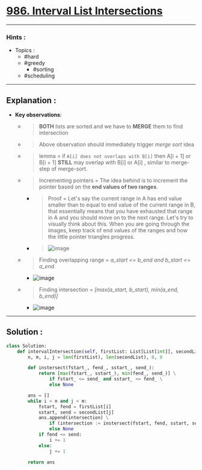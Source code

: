 # [986. Interval List Intersections](https://leetcode.com/problems/interval-list-intersections/)

---

### Hints :

-   Topics :
    -   #hard
    -   #greedy
        -   #sorting
    -   #scheduling

---

## Explanation :

-   **Key observations**:

    -   > **BOTH** lists are sorted and we have to **MERGE** them to find intersection

    -   > Above observation should immediately trigger _merge sort_ idea

    -   > lemma = if `A[i] does not overlaps with B[i]` then A[i + 1] or B[i + 1] **STILL**  may overlap with B[i] or A[i] , similar to merge-step of merge-sort.

    -   > Incrementing pointers = The idea behind is to increment the pointer based on the **end values of two ranges**.
        -   > Proof = Let's say the current range in A has end value smaller than to equal to end value of the current range in B, that essentially means that you have exhausted that range in A and you should move on to the next range. Let's try to visually think about this. When you are going through the images, keep track of end values of the ranges and how the little pointer triangles progress.
        -   > ![image](https://assets.leetcode.com/users/arkaung/image_1590249920.png)

    -   > Finding overlapping range = _a_start <= b_end and b_start <= a_end_

        -   ![image](https://assets.leetcode.com/users/arkaung/image_1590249888.png)

    -   > Finding intersection = _[max(a_start, b_start), min(a_end, b_end)]_
        -   ![image](https://assets.leetcode.com/users/arkaung/image_1590249893.png)

---

## Solution :

```python
class Solution:
    def intervalIntersection(self, firstList: List[List[int]], secondList: List[List[int]]) -> List[List[int]]:
        n, m, i, j = len(firstList), len(secondList), 0, 0

        def instersect(fstart_, fend_, sstart_, send_):
            return [max(fstart_, sstart_), min(fend_, send_)] \
                if fstart_ <= send_ and sstart_ <= fend_ \
                else None

        ans = []
        while i < n and j < m:
            fstart, fend = firstList[i]
            sstart, send = secondList[j]
            ans.append(intersection) \
                if (intersection := instersect(fstart, fend, sstart, send)) \
                else None
            if fend <= send:
                i += 1
            else:
                j += 1

        return ans
```
